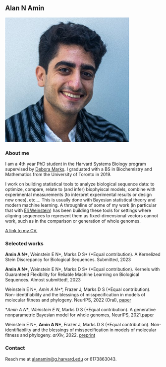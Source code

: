 ## Alan N Amin
![Image](/assets/zUg6W86__400x400.jpg)

### About me

I am a 4th year PhD student in the Harvard Systems Biology program supervised by [Debora Marks](https://www.deboramarkslab.com/).
I graduated with a BS in Biochemistry and Mathematics from the University of Toronto in 2019.

I work on building statistical tools to analyze biological sequence data: to optimize, compare, relate to (and infer) biophyiscal models, combine with experimental measurements (to interpret experimental results or design new ones), etc....
This is usually done with Bayesian statistical theory and modern machine learning.
A throughline of some of my work (in particular that with [Eli Weinstein](https://eweinstein.github.io/)) has been building these tools for settings where aligning sequences to represent them as fixed-dimensional vectors cannot work, such as in the comparison or generation of whole genomes.

[A link to my CV.](https://github.com/AlanNawzadAmin/alannawzadamin.github.io/blob/main/assets/CV_220413.pdf?raw=true)

### Selected works

**Amin A N\***, Weinstein E N*, Marks D S* (*Equal contribution). A Kernelized Stein Discrepancy for Biological Sequences. Submitted, 2023

**Amin A N\***, Weinstein E N*, Marks D S* (*Equal contribution). Kernels with Guaranteed Flexibility for Reliable Machine Learning on Biological Sequences. Almost submitted!, 2023

Weinstein E N*, **Amin A N*\***, Frazer J, Marks D S (*Equal contribution). Non-identifiability and the blessings of misspecification in models of molecular fitness and phylogeny. NeurIPS, 2022 (Oral), [paper](https://proceedings.neurips.cc/paper_files/paper/2022/file/247e592848391fe01f153f179c595090-Paper-Conference.pdf)

**Amin A N*\**, Weinstein E N*, Marks D S (*Equal contribution). A generative nonparametric Bayesian model for whole genomes, NeurIPS, 2021.[paper](https://proceedings.neurips.cc/paper/2021/hash/e9dcb63ca828d0e00cd05b445099ed2e-Abstract.html)


Weinstein E N\*,  **Amin A N\***, Frazer J, Marks D S (*Equal contribution). Non-identifiability and the blessings of misspecification in models of molecular fitness and phylogeny. _arXiv_, 2022. [preprint](https://www.biorxiv.org/content/10.1101/2022.01.29.478324v1)


### Contact
Reach me at alanamin@g.harvard.edu or 6173863043.


